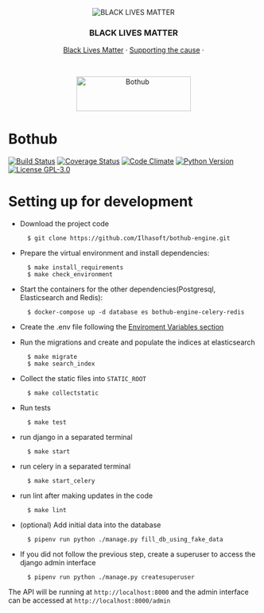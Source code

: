 <p align="center">
  <img src="https://i.imgur.com/PKrSNGY.png" alt="BLACK LIVES MATTER" />

  <h3 align="center">BLACK LIVES MATTER</h3>

  <p align="center">
    <a href="https://blacklivesmatter.com/" target="_blank">Black Lives Matter</a>
    ·
    <a href="https://act.unicefusa.org/blm" target="_blank">Supporting the cause</a>
    ·
  </p>
</p>
    
<br />
<p align="center">
    <img src="https://user-images.githubusercontent.com/5360835/65427083-1af35900-de01-11e9-86ef-59f1eee79a68.png" width="230" height="70" alt="Bothub" />
</p>


# Bothub

[![Build Status](https://travis-ci.com/Ilhasoft/bothub-engine.svg?branch=master)](https://travis-ci.com/Ilhasoft/bothub-engine)
[![Coverage Status](https://coveralls.io/repos/github/bothub-it/bothub-engine/badge.svg?branch=master)](https://coveralls.io/github/bothub-it/bothub-engine?branch=master)
[![Code Climate](https://codeclimate.com/github/bothub-it/bothub-engine/badges/gpa.svg)](https://codeclimate.com/github/bothub-it/bothub-engine)
[![Python Version](https://img.shields.io/badge/python-3.6-blue.svg)](https://www.python.org/)
[![License GPL-3.0](https://img.shields.io/badge/license-%20GPL--3.0-yellow.svg)](https://github.com/bothub-it/bothub-engine/blob/master/LICENSE)



# Setting up for development

* Download the project code

        $ git clone https://github.com/Ilhasoft/bothub-engine.git

* Prepare the virtual environment and install dependencies:

        $ make install_requirements
        $ make check_environment

* Start the containers for the other dependencies(Postgresql, Elasticsearch and Redis):

        $ docker-compose up -d database es bothub-engine-celery-redis

* Create the .env file following the [Enviroment Variables section](https://github.com/Ilhasoft/bothub-engine#environment-variables)

* Run the migrations and create and populate the indices at elasticsearch

        $ make migrate
        $ make search_index

* Collect the static files into ```STATIC_ROOT```

        $ make collectstatic

* Run tests

        $ make test

* run django in a separated terminal

        $ make start

* run celery in a separated terminal

        $ make start_celery

* run lint after making updates in the code

        $ make lint

* (optional) Add initial data into the database
        
        $ pipenv run python ./manage.py fill_db_using_fake_data

* If you did not follow the previous step, create a superuser to access the django admin interface

        $ pipenv run python ./manage.py createsuperuser

The API will be running at ```http://localhost:8000``` and the admin interface can be accessed at ```http://localhost:8000/admin```


